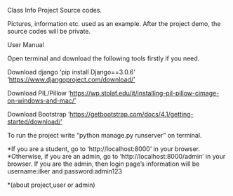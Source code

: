 Class Info Project Source codes.

Pictures, information etc. used as an example. After the project demo, the source codes will be private.

User Manual


Open terminal and download the following tools firstly if you need.

Download django ‘pip install Django==3.0.6’ ‘https://www.djangoproject.com/download/’

Download PIL/Pillow ‘https://wp.stolaf.edu/it/installing-pil-pillow-cimage-on-windows-and-mac/’

Download Bootstrap ‘https://getbootstrap.com/docs/4.1/getting-started/download/’

To run the project write “python manage.py runserver” on terminal.

*If you are a student, go to ‘http://localhost:8000’ in your browser.
*Otherwise, if you are an admin, go to ‘http://localhost:8000/admin’ in your browser.
If you are the admin, then login page’s information will be username:ilker and password:admin123

*(about project,user or admin)
